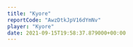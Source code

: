 ```yaml
---
title: "Kyore"
reportCode: "AwzDtkJpV16dYmNv"
player: "Kyore"
date: 2021-09-15T19:58:37.879000+00:00
---
```

